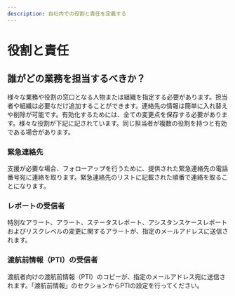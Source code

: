 ```yaml
---
description: 自社内での役割と責任を定義する
---
```


# 役割と責任

## 誰がどの業務を担当するべきか？

様々な業務や役割の窓口となる人物または組織を指定する必要があります。担当者や組織は必要なだけ追加することができます。連絡先の情報は簡単に入れ替えや削除が可能です。有効化するためには、全ての変更点を保存する必要があります。様々な役割が下記に記されています。同じ担当者が複数の役割を持つと有効である場合があります。

### 緊急連絡先

支援が必要な場合、フォローアップを行うために、提供された緊急連絡先の電話番号宛に連絡を取ります。緊急連絡先のリストに記載された順番で連絡を取ることになります。 

### レポートの受信者

特別なアラート、アラート、ステータスレポート、アシスタンスケースレポートおよびリスクレベルの変更に関するアラートが、指定のメールアドレスに送信されます。

### 渡航前情報（PTI）の受信者

渡航者向けの渡航前情報（PTI）のコピーが、指定のメールアドレス宛に送信されます。「渡航前情報」のセクションからPTIの設定を行ってください。

